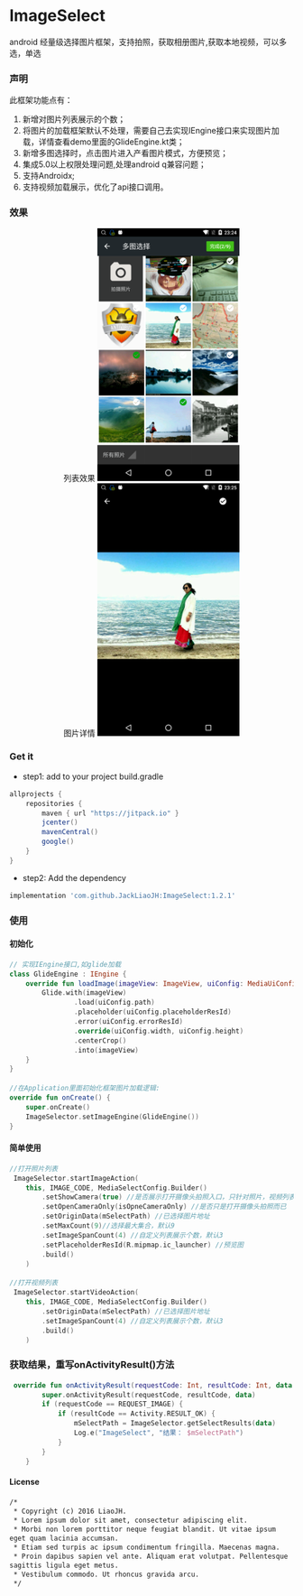 # ImageSelect
android 经量级选择图片框架，支持拍照，获取相册图片,获取本地视频，可以多选，单选

### 声明
 此框架功能点有：

  1. 新增对图片列表展示的个数；
  2. 将图片的加载框架默认不处理，需要自己去实现IEngine接口来实现图片加载，详情查看demo里面的GlideEngine.kt类；
  3. 新增多图选择时，点击图片进入产看图片模式，方便预览；
  4. 集成5.0以上权限处理问题,处理android q兼容问题；
  5. 支持Androidx;
  6. 支持视频加载展示，优化了api接口调用。
  

### 效果

<center>
列表效果
	
<img src="https://github.com/JackLiaoJH/ImageSelect/blob/master/images/image1.png" width="50%" height="50%" />
</center>

<center>
图片详情
	
<img src="https://github.com/JackLiaoJH/ImageSelect/blob/master/images/image2.png" width="50%" height="50%" />
</center>


### Get it
- step1: add to your project build.gradle
```groovy
allprojects {
    repositories {
        maven { url "https://jitpack.io" }
        jcenter()
        mavenCentral()
        google()
    }
}
```

- step2: Add the dependency
```groovy
implementation 'com.github.JackLiaoJH:ImageSelect:1.2.1'
```

  
### 使用

#### 初始化
```kotlin
// 实现IEngine接口,如glide加载
class GlideEngine : IEngine {
    override fun loadImage(imageView: ImageView, uiConfig: MediaUiConfigVo) {
        Glide.with(imageView)
                .load(uiConfig.path)
                .placeholder(uiConfig.placeholderResId)
                .error(uiConfig.errorResId)
                .override(uiConfig.width, uiConfig.height)
                .centerCrop()
                .into(imageView)
    }
}

//在Application里面初始化框架图片加载逻辑:
override fun onCreate() {
    super.onCreate()
    ImageSelector.setImageEngine(GlideEngine())
}
```

#### 简单使用
```kotlin
//打开照片列表
 ImageSelector.startImageAction(
    this, IMAGE_CODE, MediaSelectConfig.Builder()
        .setShowCamera(true) //是否展示打开摄像头拍照入口，只针对照片，视频列表无效
        .setOpenCameraOnly(isOpneCameraOnly) //是否只是打开摄像头拍照而已
        .setOriginData(mSelectPath) //已选择图片地址
        .setMaxCount(9)//选择最大集合，默认9
        .setImageSpanCount(4) //自定义列表展示个数，默认3
        .setPlaceholderResId(R.mipmap.ic_launcher) //预览图
        .build()
    )

//打开视频列表
 ImageSelector.startVideoAction(
    this, IMAGE_CODE, MediaSelectConfig.Builder()
        .setOriginData(mSelectPath) //已选择图片地址
        .setImageSpanCount(4) //自定义列表展示个数，默认3
        .build()
    )
```
				
### 获取结果，重写onActivityResult()方法
```kotlin
 override fun onActivityResult(requestCode: Int, resultCode: Int, data: Intent?) {
        super.onActivityResult(requestCode, resultCode, data)
        if (requestCode == REQUEST_IMAGE) {
            if (resultCode == Activity.RESULT_OK) {
                mSelectPath = ImageSelector.getSelectResults(data)
                Log.e("ImageSelect", "结果： $mSelectPath")
            }
        }
    }
```

#### License

>       
	/*
	 * Copyright (c) 2016 LiaoJH. 
	 * Lorem ipsum dolor sit amet, consectetur adipiscing elit. 
	 * Morbi non lorem porttitor neque feugiat blandit. Ut vitae ipsum eget quam lacinia accumsan. 
	 * Etiam sed turpis ac ipsum condimentum fringilla. Maecenas magna. 
	 * Proin dapibus sapien vel ante. Aliquam erat volutpat. Pellentesque sagittis ligula eget metus. 
	 * Vestibulum commodo. Ut rhoncus gravida arcu. 
	 */

